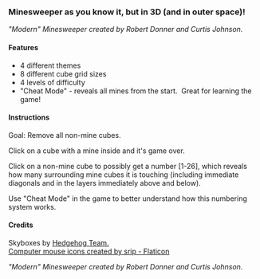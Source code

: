 ### Minesweeper as you know it, but in 3D (and in outer space)!

_"Modern" Minesweeper created by Robert Donner and Curtis Johnson._

#### Features

*   4 different themes
*   8 different cube grid sizes
*   4 levels of difficulty
*   "Cheat Mode" - reveals all mines from the start.  Great for learning the game!

#### Instructions

Goal: Remove all non-mine cubes.

Click on a cube with a mine inside and it's game over.

Click on a non-mine cube to possibly get a number \[1-26\], which reveals how many surrounding mine cubes it is touching (including immediate diagonals and in the layers immediately above and below).

Use "Cheat Mode" in the game to better understand how this numbering system works.

#### Credits

Skyboxes by [Hedgehog Team.](https://assetstore.unity.com/packages/2d/textures-materials/sky/skybox-volume-2-nebula-3392#description)  
[Computer mouse icons created by srip - Flaticon  
](https://www.flaticon.com/free-icons/computer-mouse "computer mouse icons")

  

_"Modern" Minesweeper created by Robert Donner and Curtis Johnson._
